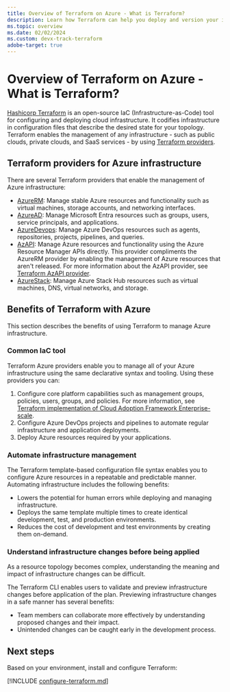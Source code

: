 ```yaml
---
title: Overview of Terraform on Azure - What is Terraform?
description: Learn how Terraform can help you deploy and version your infrastructure on Azure.
ms.topic: overview
ms.date: 02/02/2024
ms.custom: devx-track-terraform
adobe-target: true
---
```


# Overview of Terraform on Azure - What is Terraform?

[Hashicorp Terraform](https://www.terraform.io/) is an open-source IaC (Infrastructure-as-Code) tool for configuring and deploying cloud infrastructure. It codifies infrastructure in configuration files that describe the desired state for your topology. Terraform enables the management of any infrastructure - such as public clouds, private clouds, and SaaS services - by using [Terraform providers](https://www.terraform.io/language/providers).  

## Terraform providers for Azure infrastructure

There are several Terraform providers that enable the management of Azure infrastructure:

- [AzureRM](https://registry.terraform.io/providers/hashicorp/azurerm/latest/docs): Manage stable Azure resources and functionality such as virtual machines, storage accounts, and networking interfaces.
- [AzureAD](https://registry.terraform.io/providers/hashicorp/azuread/latest/docs): Manage Microsoft Entra resources such as groups, users, service principals, and applications.
- [AzureDevops](https://registry.terraform.io/providers/microsoft/azuredevops/latest/docs): Manage Azure DevOps resources such as agents, repositories, projects, pipelines, and queries.
- [AzAPI](https://registry.terraform.io/providers/Azure/azapi/latest/docs): Manage Azure resources and functionality using the Azure Resource Manager APIs directly. This provider compliments the AzureRM provider by enabling the management of Azure resources that aren't released. For more information about the AzAPI provider, see [Terraform AzAPI provider](overview-azapi-provider.md).
- [AzureStack](https://registry.terraform.io/providers/hashicorp/azurestack/latest/docs): Manage Azure Stack Hub resources such as virtual machines, DNS, virtual networks, and storage.

## Benefits of Terraform with Azure

This section describes the benefits of using Terraform to manage Azure infrastructure.

### Common IaC tool

Terraform Azure providers enable you to manage all of your Azure infrastructure using the same declarative syntax and tooling. Using these providers you can:

1. Configure core platform capabilities such as management groups, policies, users, groups, and policies. For more information, see [Terraform implementation of Cloud Adoption Framework Enterprise-scale](https://github.com/Azure/terraform-azurerm-caf-enterprise-scale#readme).
1. Configure Azure DevOps projects and pipelines to automate regular infrastructure and application deployments.
1. Deploy Azure resources required by your applications.

### Automate infrastructure management

The Terraform template-based configuration file syntax enables you to configure Azure resources in a repeatable and predictable manner. Automating infrastructure includes the following benefits:

- Lowers the potential for human errors while deploying and managing infrastructure.
- Deploys the same template multiple times to create identical development, test, and production environments.
- Reduces the cost of development and test environments by creating them on-demand.

### Understand infrastructure changes before being applied

As a resource topology becomes complex, understanding the meaning and impact of infrastructure changes can be difficult.

The Terraform CLI enables users to validate and preview infrastructure changes before application of the plan. Previewing infrastructure changes in a safe manner has several benefits:

- Team members can collaborate more effectively by understanding proposed changes and their impact.
- Unintended changes can be caught early in the development process.

## Next steps

Based on your environment, install and configure Terraform:

[!INCLUDE [configure-terraform.md](includes/configure-terraform.md)]
